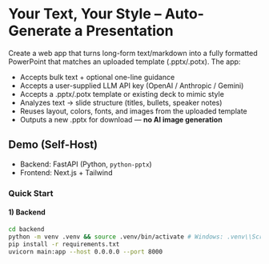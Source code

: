# Your Text, Your Style – Auto-Generate a Presentation


Create a web app that turns long-form text/markdown into a fully formatted PowerPoint that matches an uploaded template (.pptx/.potx). The app:


- Accepts bulk text + optional one-line guidance
- Accepts a user-supplied LLM API key (OpenAI / Anthropic / Gemini)
- Accepts a .pptx/.potx template or existing deck to mimic style
- Analyzes text → slide structure (titles, bullets, speaker notes)
- Reuses layout, colors, fonts, and images from the uploaded template
- Outputs a new .pptx for download — **no AI image generation**


## Demo (Self-Host)
- Backend: FastAPI (Python, `python-pptx`)
- Frontend: Next.js + Tailwind


### Quick Start


#### 1) Backend
```bash
cd backend
python -m venv .venv && source .venv/bin/activate # Windows: .venv\\Scripts\\activate
pip install -r requirements.txt
uvicorn main:app --host 0.0.0.0 --port 8000
